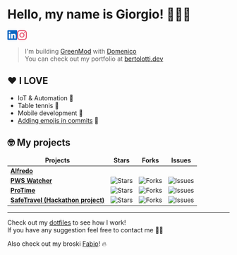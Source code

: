 # Hello, my name is Giorgio! 👋🇮🇹

[<img align="left" alt="Linkedin @giorgiobertolotti" width="22px" src="./linkedin.svg" />][linkedin]
[<img alt="Instagram @giorgiozem" width="22px" src="./instagram.svg" />][instagram]

> I'm building [GreenMod][greenmod] with [Domenico][domenico]  
> You can check out my portfolio at [bertolotti.dev][portfolio]

## ❤️ I LOVE

- IoT & Automation 🤖
- Table tennis 🏓
- Mobile development 📱
- [Adding emojis in commits](https://gitmoji.carloscuesta.me/) 👀

## 🤓 My projects

<table>
  <thead align="center">
    <tr border: none;>
      <td><b>Projects</b></td>
      <td><b>Stars</b></td>
      <td><b>Forks</b></td>
      <td><b>Issues</b></td>
    </tr>
  </thead>
  <tbody>
    <tr>
	    <td><a href="https://alfredohome.com/"><b>Alfredo</b></a></td>
      <td></td>
      <td></td>
      <td></td>
    </tr>
    <tr>
	    <td><a href="https://github.com/GiorgioBertolotti/PWSWatcher"><b>PWS Watcher</b></a></td>
      <td><img alt="Stars" src="https://img.shields.io/github/stars/GiorgioBertolotti/PWSWatcher?style=flat-square&labelColor=343b41"/></td>
      <td><img alt="Forks" src="https://img.shields.io/github/forks/GiorgioBertolotti/PWSWatcher?style=flat-square&labelColor=343b41"/></td>
      <td><img alt="Issues" src="https://img.shields.io/github/issues/GiorgioBertolotti/PWSWatcher?style=flat-square&labelColor=343b41"/></td>
    </tr>
	  <tr>
		  <td><a href="https://github.com/GiorgioBertolotti/ProTime"><b>ProTime</b></a></td>
      <td><img alt="Stars" src="https://img.shields.io/github/stars/GiorgioBertolotti/ProTime?style=flat-square&labelColor=343b41"/></td>
      <td><img alt="Forks" src="https://img.shields.io/github/forks/GiorgioBertolotti/ProTime?style=flat-square&labelColor=343b41"/></td>
      <td><img alt="Issues" src="https://img.shields.io/github/issues/GiorgioBertolotti/ProTime?style=flat-square&labelColor=343b41"/></td>
    </tr>
		<tr>
			<td><a href="https://github.com/domenicogaeni/hackatomici"><b>SafeTravel (Hackathon project)</b></a></td>
      <td><img alt="Stars" src="https://img.shields.io/github/stars/domenicogaeni/hackatomici?style=flat-square&labelColor=343b41"/></td>
      <td><img alt="Forks" src="https://img.shields.io/github/forks/domenicogaeni/hackatomici?style=flat-square&labelColor=343b41"/></td>
      <td><img alt="Issues" src="https://img.shields.io/github/issues/domenicogaeni/hackatomici?style=flat-square&labelColor=343b41"/></td>
    </tr>
  </tbody>
</table>

---

Check out my [dotfiles](https://github.com/GiorgioBertolotti/dotfiles) to see how I work!  
If you have any suggestion feel free to contact me 🙏🏻  

Also check out my broski [Fabio](https://github.com/fabiosangregorio)! 🔥

[domenico]: https://github.com/domenicogaeni/
[greenmod]: https://greenmod.it/
[portfolio]: https://bertolotti.dev/
[twitter]: https://twitter.com/GiorgioZem
[linkedin]: https://www.linkedin.com/in/giorgiobertolotti/
[stackoverflow]: https://stackoverflow.com/users/7507788/giorgio-bertolotti
[instagram]: https://www.instagram.com/giorgiozem/
